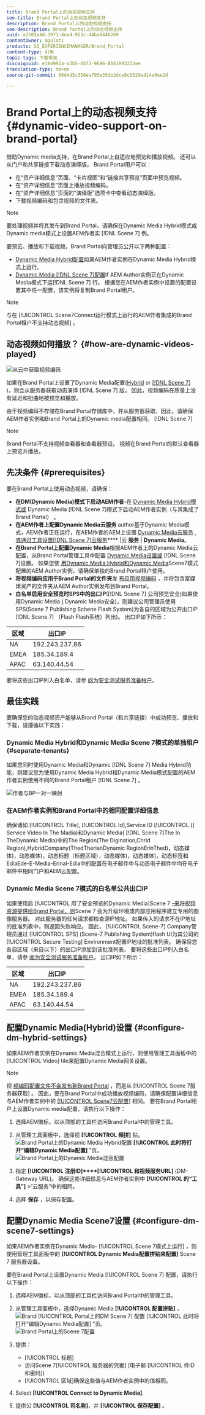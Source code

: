 ```yaml
---
title: Brand Portal上的动态视频支持
seo-title: Brand Portal上的动态视频支持
description: Brand Portal上的动态视频支持
seo-description: Brand Portal上的动态视频支持
uuid: a3502a4d-3971-4ea4-953c-44ba0446269
contentOwner: mgulati
products: SG_EXPERIENCEMANAGER/Brand_Portal
content-type: 引用
topic-tags: 下载安装
discoiquuid: e18d992a-a3b5-45f2-9696-8161993213ee
translation-type: tm+mt
source-git-commit: 86d4d5c358ea795e35db2dce8c9529ed14e9ee2d

---
```



# Brand Portal上的动态视频支持 {#dynamic-video-support-on-brand-portal}

借助Dynamic media支持，在Brand Portal上自适应地预览和播放视频。 还可以从门户和共享链接下载动态演绎版。
Brand Portal用户可以：

* 在“资产详细信息”页面、“卡片视图”和“链接共享预览”页面中预览视频。
* 在“资产详细信息”页面上播放视频编码。
* 在“资产详细信息”页面的“演绎版”选项卡中查看动态演绎版。
* 下载视频编码和包含视频的文件夹。

>[!NOTE]
>
>要处理视频并将其发布到Brand Portal，请确保在Dynamic Media Hybrid模式或Dynamic media模式上设置AEM作者实 [!DNL Scene 7] 例。

要预览、播放和下载视频，Brand Portal向管理员公开以下两种配置：

* [Dynamic Media Hybrid配置](#configure-dm-hybrid-settings)如果AEM作者实例在Dynamic Media Hybrid模式上运行。
* [Dynamic Media [!DNL Scene 7]配置](#configure-dm-scene7-settings)If AEM Author实例正在Dynamic Media模式下运[!DNL Scene 7] 行。
根据您在AEM作者实例中设置的配置设置其中任一配置，该实例将复制Brand Portal租户。

>[!NOTE]
>
>与在 [!UICONTROL Scene7Connect运行模式上运行的AEM作者集成的Brand Portal租户不支持动态视频] 。

## 动态视频如何播放？ {#how-are-dynamic-videos-played}

![从云中获取视频编码](assets/VideoEncodes.png)

如果在Brand Portal上设置了Dynamic Media配置([Hybrid](../using/dynamic-video-brand-portal.md#configure-dm-hybrid-settings) or [[!DNL Scene 7]](../using/dynamic-video-brand-portal.md#configure-dm-scene7-settings) )，则会从服务器获取动态演绎 [!DNL Scene 7] 版。 因此，视频编码在质量上没有延迟和扭曲地被预览和播放。

由于视频编码不存储在Brand Portal存储库中，并从服务器获取，因此，请确保AEM作者实例和Brand Portal上的Dynamic media配置相同。 [!DNL Scene 7]

>[!NOTE]
>
>Brand Portal不支持视频查看器和查看器预设。 视频在Brand Portal的默认查看器上预览并播放。

## 先决条件 {#prerequisites}

要在Brand Portal上使用动态视频，请确保：

* **在DM(Dynamic Media)模式下启动AEM作者**-在 [Dynamic Media Hybrid模式或](https://helpx.adobe.com/experience-manager/6-5/assets/using/config-dynamic.html#EnablingDynamicMedia) Dynamic Media [!DNL Scene 7]模式下启动AEM作者实例（与其集成了Brand Portal） [](https://helpx.adobe.com/experience-manager/6-5/assets/using/config-dms7.html#EnablingDynamicMediainScene7mode)。
* **在AEM作者上配置Dynamic Media云服务** author基于Dynamic Media模式，AEM作者正在运行，在AEM作者的AEM上设置 [Dynamic Media云服务](https://helpx.adobe.com/experience-manager/6-5/assets/using/config-dynamic.html#ConfiguringDynamicMediaCloudServices) , [或通过工具设置[!DNL Scene 7]云服务](https://helpx.adobe.com/experience-manager/6-5/assets/using/config-dms7.html#ConfiguringDynamicMediaCloudServices)**** |云 **服务** | **Dynamic Media**。
* **在Brand Portal上配置Dynamic Media**&#x200B;根据AEM作者上的Dynamic Media云配置，从Brand Portal管理工具中配置 [Dynamic Media设置或](#configure-dm-hybrid-settings)[](#configure-dm-scene7-settings) [!DNL Scene 7]设置。
如果您使 [用Dynamic Media Hybrid和Dynamic Media](#separate-tenants)Scene7模式配置的AEM Author实例，请确保单独的Brand Portal租户使用。
* **将视频编码应用于Brand Portal的文件夹**&#x200B;发 [布应用视频编码](https://helpx.adobe.com/experience-manager/6-5/assets/using/video-profiles.html) ，并将包含富媒体资产的文件夹从AEM Author实例发布到Brand Portal。
* **白名单启用安全预览时SPS中的出口IP**([!DNL Scene 7] 公司预览安全)如果使用Dynamic Media [(](https://docs.adobe.com/content/help/en/dynamic-media-classic/using/upload-publish/testing-assets-making-them-public.html) Dynamic Media安全)，则建议公司管理员使用SPS(Scene 7 Publishing Schene Flash System)为各自的区域为公开出口IP [!DNL Scene 7][](https://docs.adobe.com/content/help/en/dynamic-media-classic/using/upload-publish/testing-assets-making-them-public.html#testing-the-secure-testing-service) （Flash Flash系统）列出)。
出口IP如下所示：

| **区域** | **出口IP** |
|--- |--- |
| NA | 192.243.237.86 |
| EMEA | 185.34.189.4 |
| APAC | 63.140.44.54 |

要将这些出口IP列入白名单，请参 [阅为安全测试服务准备帐户](https://docs.adobe.com/content/help/en/dynamic-media-classic/using/upload-publish/testing-assets-making-them-public.html#testing-the-secure-testing-service)。

## 最佳实践

要确保您的动态视频资产能够从Brand Portal（和共享链接）中成功预览、播放和下载，请遵循以下实践：

### Dynamic Media Hybrid和Dynamic Media Scene 7模式的单独租户 {#separate-tenants}

如果您同时使用Dynamic Media和Dynamic [!DNL Scene 7] Media Hybrid功能，则建议您为使用Dynamic Media Hybrid和Dynamic Media模式配置的AEM作者实例使用不同的Brand Portal租户 [!DNL Scene 7] 。<br />

![作者与BP一对一映射](assets/BPDynamicMedia.png)

### 在AEM作者实例和Brand Portal中的相同配置详细信息

确保诸如 [!UICONTROL Title], [!UICONTROL Id],Service ID [!UICONTROL (] Service Video In The Madia)和Dynamic Media( [!DNL Scene 7]The In TheDynamic Media)中的The Region(The Digination,Chrid Region),HybridCompany(ThedTherianDynamic RegionErinThed)，动态媒体)，动态媒体)，动态标题（标题区域），动态媒体)，动态媒体)，动态标签和EdiaEde-E-Media-Erinal-Edia中的配置在电子邮件中与动态电子邮件中均在电子邮件中相同门户和AEM云配置。

### Dynamic Media Scene 7模式的白名单公共出口IP

如果使用启 [!UICONTROL 用了安全预览的Dynamic Media]Scene 7 [-来将视频资源提供给Brand Portal，则](https://docs.adobe.com/content/help/en/dynamic-media-classic/using/upload-publish/testing-assets-making-them-public.html)Scene 7  会为升级环境或内部应用程序建立专用的图像服务器。 对此服务器的任何请求都检查源IP地址。 如果传入的请求不在IP地址的批准列表中，则返回失败响应。
因此， [!UICONTROL Scene-7] Company管理员通过 [!UICONTROL SPS] (Scene-7 Publishing System)flash UI为其公司的 [!UICONTROL Secure Testing] Environment配置IP地址的批准列表。 确保将您各自区域（来自以下）的出口IP添加到该批准列表。
要将这些出口IP列入白名单，请参 [阅为安全测试服务准备帐户](https://docs.adobe.com/content/help/en/dynamic-media-classic/using/upload-publish/testing-assets-making-them-public.html#testing-the-secure-testing-service)。
出口IP如下所示：

| **区域** | **出口IP** |
|--- |--- |
| NA | 192.243.237.86 |
| EMEA | 185.34.189.4 |
| APAC | 63.140.44.54 |

## 配置Dynamic Media(Hybrid)设置 {#configure-dm-hybrid-settings}

如果AEM作者实例在Dynamic Media混合模式上运行，则使用管理工具面板中的 [!UICONTROL Video] tile来配置Dynamic Media网关设置。
>[!NOTE]
>
>视 [频编码配置文件不会发布到Brand Portal](https://helpx.adobe.com/experience-manager/6-5/assets/using/video-profiles.html) ，而是从 [!UICONTROL Scene 7服务器获取] 。 因此，要在Brand Portal中成功播放视频编码，请确保配置详细信息与AEM作者实例中的 [[!UICONTROL Scene7云配置]](https://helpx.adobe.com/experience-manager/6-5/assets/using/config-dms7.html#ConfiguringDynamicMediaCloudServices) 相同。
要在Brand Portal租户上设置Dynamic media配置，请执行以下操作：

1. 选择AEM徽标，以从顶部的工具栏访问Brand Portal中的管理工具。

2. 从管理工具面板中，选择视 **[!UICONTROL 频拼]** 贴。<br />
   ![Brand Portal上的Dynamic Media Hybrid配置](assets/DMHybrid-Video.png)
   **[!UICONTROL 此时将打开“编辑Dynamic Media配置]** ”页。<br />
   ![Brand Portal上的Dynamic Media混合配置](assets/edit-dynamic-media-config.png)

3. 指定 **[!UICONTROL 注册ID]****[!UICONTROL 和视频服务URL]** (DM-Gateway URL)。 确保这些详细信息与AEM作者实例中 **[!UICONTROL 的“工具”]** &gt;“云服务”中的相同。

4. 选择 **保存** ，以保存配置。

## 配置Dynamic Media Scene7设置 {#configure-dm-scene7-settings}

如果AEM作者实例在Dynamic Media- [!UICONTROL Scene 7模式上运行] ，则使用管理工具面板中的 **[!UICONTROL Dynamic Media配置拼贴来配置]** Scene 7  服务器设置。

要在Brand Portal上设置Dynamic Media [!UICONTROL Scene 7] 配置，请执行以下操作：

1. 选择AEM徽标，以从顶部的工具栏访问Brand Portal中的管理工具。

2. 从管理工具面板中，选择Dynamic Media **[!UICONTROL 配置拼贴]** 。<br />
   ![Brand [!UICONTROL Portal上的DM Scene 7] 配置](assets/DMS7-Tile.png)
   [!UICONTROL 此时将打开“编辑Dynamic Media配置] ”页。<br />
   ![Brand Portal上的Scene 7配置](assets/S7Config.png)

3. 提供：
   * [!UICONTROL 标题]
   * 访问Scene 7[!UICONTROL 服务器的凭据] (电子邮 [!UICONTROL 件ID和密码])
   * [!UICONTROL 区域]确保这些值与AEM作者实例中的值相同。

4. Select **[!UICONTROL Connect to Dynamic Media]**.

5. 提供公 **[!UICONTROL 司名称]**，并 **[!UICONTROL 保存配置]** 。
